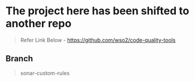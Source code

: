 # The project here has been shifted to another repo

> Refer Link Below -
https://github.com/wso2/code-quality-tools

## Branch
> sonar-custom-rules
